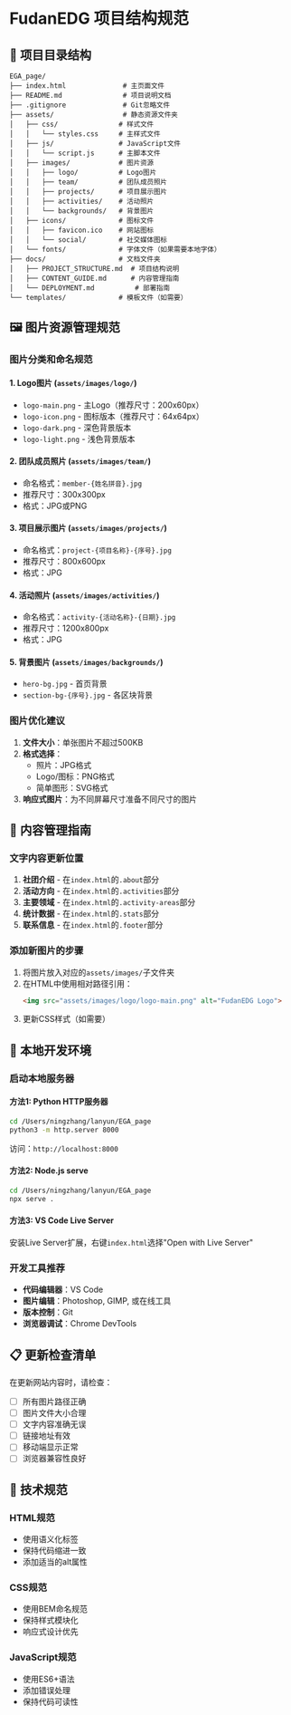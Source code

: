 # FudanEDG 项目结构规范

## 📁 项目目录结构

```
EGA_page/
├── index.html              # 主页面文件
├── README.md               # 项目说明文档
├── .gitignore              # Git忽略文件
├── assets/                 # 静态资源文件夹
│   ├── css/               # 样式文件
│   │   └── styles.css     # 主样式文件
│   ├── js/                # JavaScript文件
│   │   └── script.js      # 主脚本文件
│   ├── images/            # 图片资源
│   │   ├── logo/          # Logo图片
│   │   ├── team/          # 团队成员照片
│   │   ├── projects/      # 项目展示图片
│   │   ├── activities/    # 活动照片
│   │   └── backgrounds/   # 背景图片
│   ├── icons/             # 图标文件
│   │   ├── favicon.ico    # 网站图标
│   │   └── social/        # 社交媒体图标
│   └── fonts/             # 字体文件（如果需要本地字体）
├── docs/                  # 文档文件夹
│   ├── PROJECT_STRUCTURE.md  # 项目结构说明
│   ├── CONTENT_GUIDE.md      # 内容管理指南
│   └── DEPLOYMENT.md          # 部署指南
└── templates/             # 模板文件（如需要）
```

## 🖼️ 图片资源管理规范

### 图片分类和命名规范

#### 1. Logo图片 (`assets/images/logo/`)
- `logo-main.png` - 主Logo（推荐尺寸：200x60px）
- `logo-icon.png` - 图标版本（推荐尺寸：64x64px）
- `logo-dark.png` - 深色背景版本
- `logo-light.png` - 浅色背景版本

#### 2. 团队成员照片 (`assets/images/team/`)
- 命名格式：`member-{姓名拼音}.jpg`
- 推荐尺寸：300x300px
- 格式：JPG或PNG

#### 3. 项目展示图片 (`assets/images/projects/`)
- 命名格式：`project-{项目名称}-{序号}.jpg`
- 推荐尺寸：800x600px
- 格式：JPG

#### 4. 活动照片 (`assets/images/activities/`)
- 命名格式：`activity-{活动名称}-{日期}.jpg`
- 推荐尺寸：1200x800px
- 格式：JPG

#### 5. 背景图片 (`assets/images/backgrounds/`)
- `hero-bg.jpg` - 首页背景
- `section-bg-{序号}.jpg` - 各区块背景

### 图片优化建议

1. **文件大小**：单张图片不超过500KB
2. **格式选择**：
   - 照片：JPG格式
   - Logo/图标：PNG格式
   - 简单图形：SVG格式
3. **响应式图片**：为不同屏幕尺寸准备不同尺寸的图片

## 📝 内容管理指南

### 文字内容更新位置

1. **社团介绍** - 在`index.html`的`.about`部分
2. **活动方向** - 在`index.html`的`.activities`部分
3. **主要领域** - 在`index.html`的`.activity-areas`部分
4. **统计数据** - 在`index.html`的`.stats`部分
5. **联系信息** - 在`index.html`的`.footer`部分

### 添加新图片的步骤

1. 将图片放入对应的`assets/images/`子文件夹
2. 在HTML中使用相对路径引用：
   ```html
   <img src="assets/images/logo/logo-main.png" alt="FudanEDG Logo">
   ```
3. 更新CSS样式（如需要）

## 🚀 本地开发环境

### 启动本地服务器

#### 方法1: Python HTTP服务器
```bash
cd /Users/ningzhang/lanyun/EGA_page
python3 -m http.server 8000
```
访问：`http://localhost:8000`

#### 方法2: Node.js serve
```bash
cd /Users/ningzhang/lanyun/EGA_page
npx serve .
```

#### 方法3: VS Code Live Server
安装Live Server扩展，右键`index.html`选择"Open with Live Server"

### 开发工具推荐

- **代码编辑器**：VS Code
- **图片编辑**：Photoshop, GIMP, 或在线工具
- **版本控制**：Git
- **浏览器调试**：Chrome DevTools

## 📋 更新检查清单

在更新网站内容时，请检查：

- [ ] 所有图片路径正确
- [ ] 图片文件大小合理
- [ ] 文字内容准确无误
- [ ] 链接地址有效
- [ ] 移动端显示正常
- [ ] 浏览器兼容性良好

## 🔧 技术规范

### HTML规范
- 使用语义化标签
- 保持代码缩进一致
- 添加适当的alt属性

### CSS规范
- 使用BEM命名规范
- 保持样式模块化
- 响应式设计优先

### JavaScript规范
- 使用ES6+语法
- 添加错误处理
- 保持代码可读性
